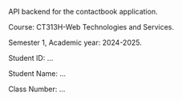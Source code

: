 API backend for the contactbook application.

Course: CT313H-Web Technologies and Services.

Semester 1, Academic year: 2024-2025.

Student ID: ...

Student Name: ...

Class Number: ...